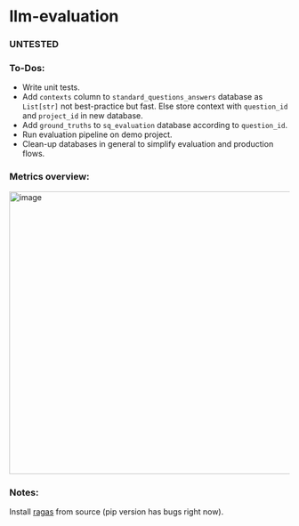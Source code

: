 # llm-evaluation

### UNTESTED

### To-Dos:
- Write unit tests.
- Add `contexts` column to `standard_questions_answers` database as `List[str]` not best-practice but fast. Else store context with `question_id` and `project_id` in new database.
- Add `ground_truths` to `sq_evaluation` database according to `question_id`.
- Run evaluation pipeline on demo project.
- Clean-up databases in general to simplify evaluation and production flows.


### Metrics overview:
<img width="508" alt="image" src="https://github.com/AugustDS/llm-evaluation/assets/48689460/54b9b806-9339-4c4f-a8a7-6a61567af211">

### Notes:
Install [ragas](https://github.com/explodinggradients/ragas) from source (pip version has bugs right now).

